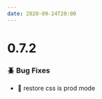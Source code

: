 ```yaml
---
date: 2020-09-24T20:00
---
```


# 0.7.2

<!-- truncate -->

### :beetle: Bug Fixes
- 🐛 restore css is prod mode